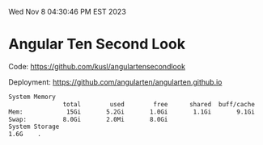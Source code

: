 Wed Nov  8 04:30:46 PM EST 2023

# Angular Ten Second Look

Code: https://github.com/kusl/angulartensecondlook

Deployment: https://github.com/angularten/angularten.github.io

```bash
System Memory
               total        used        free      shared  buff/cache   available
Mem:            15Gi       5.2Gi       1.0Gi       1.1Gi       9.1Gi       8.7Gi
Swap:          8.0Gi       2.0Mi       8.0Gi
System Storage
1.6G	.
```
